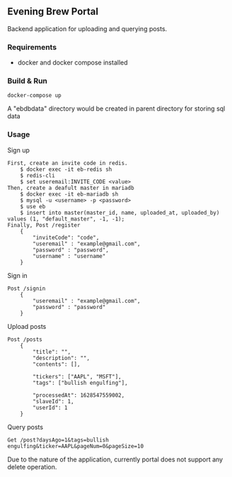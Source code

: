 ## Evening Brew Portal
Backend application for uploading and querying posts.

### Requirements
- docker and docker compose installed
### Build & Run
    docker-compose up
    
A "ebdbdata" directory would be created in parent directory for storing sql data
### Usage
Sign up

    First, create an invite code in redis.
        $ docker exec -it eb-redis sh
        $ redis-cli
        $ set useremail:INVITE_CODE <value>
    Then, create a deafult master in mariadb
        $ docker exec -it eb-mariadb sh
        $ mysql -u <username> -p <password> 
        $ use eb
        $ insert into master(master_id, name, uploaded_at, uploaded_by) values (1, "default_master", -1, -1);    
    Finally, Post /register
        {
            "inviteCode": "code",
            "useremail" : "example@gmail.com",
            "password" : "password",
            "username" : "username"
        } 

Sign in

    Post /signin
        {
            "useremail" : "example@gmail.com",
            "password" : "password"
        }    

Upload posts
    
    Post /posts
        {
            "title": "",
            "description": "",
            "contents": [],
            
            "tickers": ["AAPL", "MSFT"],
            "tags": ["bullish engulfing"],
        
            "processedAt": 1628547559002,
            "slaveId": 1,
            "userId": 1
        }
    
Query posts

    Get /post?daysAgo=1&tags=bullish engulfing&ticker=AAPL&pageNum=0&pageSize=10    


Due to the nature of the application, currently portal does not support any delete operation.
